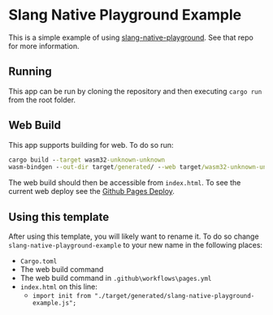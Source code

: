 # Slang Native Playground Example

This is a simple example of using [slang-native-playground](https://github.com/Devon7925/slang-native-playground). See that repo for more information.

## Running

This app can be run by cloning the repository and then executing `cargo run` from the root folder. 

## Web Build

This app supports building for web. To do so run:

```bat
cargo build --target wasm32-unknown-unknown
wasm-bindgen --out-dir target/generated/ --web target/wasm32-unknown-unknown/debug/slang-native-playground-example.wasm 
```

The web build should then be accessible from `index.html`. To see the current web deploy see the [Github Pages Deploy](https://devon7925.github.io/slang-native-playground-example/).

## Using this template

After using this template, you will likely want to rename it. To do so change `slang-native-playground-example` to your new name in the following places:

* `Cargo.toml`
* The web build command
* The web build command in `.github\workflows\pages.yml`
* `index.html` on this line:
    * `import init from "./target/generated/slang-native-playground-example.js";`



